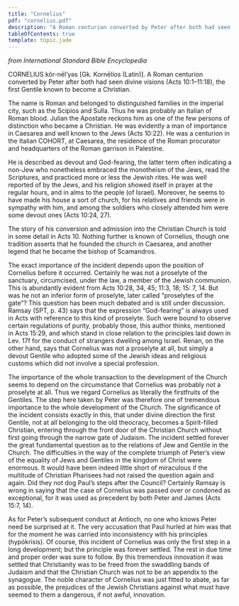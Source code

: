 ```yaml
---
title: "Cornelius"
pdf: "cornelius.pdf"
description: "A Roman centurion converted by Peter after both had seen divine visions (Acts 10:1–11:18), the first Gentile known to become a Christian."
tableOfContents: true
template: topic.jade
---
```


_from International Standard Bible Encyclopedia_

CORNELIUS kôr-nēlʹyəs [Gk. Kornēlios (Latin)]. A Roman centurion converted by Peter after both had seen divine visions (Acts 10:1–11:18), the first Gentile known to become a Christian.

The name is Roman and belonged to distinguished families in the imperial city, such as the Scipios and Sulla. Thus he was probably an Italian of Roman blood. Julian the Apostate reckons him as one of the few persons of distinction who became a Christian. He was evidently a man of importance in Caesarea and well known to the Jews (Acts 10:22). He was a centurion in the Italian COHORT, at Caesarea, the residence of the Roman procurator and headquarters of the Roman garrison in Palestine.

He is described as devout and God-fearing, the latter term often indicating a non-Jew who nonetheless embraced the monotheism of the Jews, read the Scriptures, and practiced more or less the Jewish rites. He was well reported of by the Jews, and his religion showed itself in prayer at the regular hours, and in alms to the people (of Israel). Moreover, he seems to have made his house a sort of church, for his relatives and friends were in sympathy with him, and among the soldiers who closely attended him were some devout ones (Acts 10:24, 27).

The story of his conversion and admission into the Christian Church is told in some detail in Acts 10. Nothing further is known of Cornelius, though one tradition asserts that he founded the church in Caesarea, and another legend that he became the bishop of Scamandros.

The exact importance of the incident depends upon the position of Cornelius before it occurred. Certainly he was not a proselyte of the sanctuary, circumcised, under the law, a member of the Jewish communion. This is abundantly evident from Acts 10:28, 34, 45; 11:3, 18; 15: 7, 14. But was he not an inferior form of proselyte, later called “proselytes of the gate”? This question has been much debated and is still under discussion. Ramsay (SPT, p. 43) says that the expression “God-fearing” is always used in Acts with reference to this kind of proselyte. Such were bound to observe certain regulations of purity, probably those, this author thinks, mentioned in Acts 15:29, and which stand in close relation to the principles laid down in Lev. 17f for the conduct of strangers dwelling among Israel. Renan, on the other hand, says that Cornelius was not a proselyte at all, but simply a devout Gentile who adopted some of the Jewish ideas and religious customs which did not involve a special profession.

The importance of the whole transaction to the development of the Church seems to depend on the circumstance that Cornelius was probably not a proselyte at all. Thus we regard Cornelius as literally the firstfruits of the Gentiles. The step here taken by Peter was therefore one of tremendous importance to the whole development of the Church. The significance of the incident consists exactly in this, that under divine direction the first Gentile, not at all belonging to the old theocracy, becomes a Spirit-filled Christian, entering through the front door of the Christian Church without first going through the narrow gate of Judaism. The incident settled forever the great fundamental question as to the relations of Jew and Gentile in the Church. The difficulties in the way of the complete triumph of Peter’s view of the equality of Jews and Gentiles in the kingdom of Christ were enormous. It would have been indeed little short of miraculous if the multitude of Christian Pharisees had not raised the question again and again. Did they not dog Paul’s steps after the Council? Certainly Ramsay is wrong in saying that the case of Cornelius was passed over or condoned as exceptional, for it was used as precedent by both Peter and James (Acts 15:7, 14).

As for Peter’s subsequent conduct at Antioch, no one who knows Peter need be surprised at it. The very accusation that Paul hurled at him was that for the moment he was carried into inconsistency with his principles (hypókrisis). Of course, this incident of Cornelius was only the first step in a long development; but the principle was forever settled. The rest in due time and proper order was sure to follow. By this tremendous innovation it was settled that Christianity was to be freed from the swaddling bands of Judaism and that the Christian Church was not to be an appendix to the synagogue. The noble character of Cornelius was just fitted to abate, as far as possible, the prejudices of the Jewish Christians against what must have seemed to them a dangerous, if not awful, innovation.
